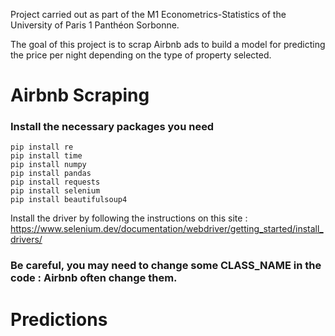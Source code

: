 Project carried out as part of the M1 Econometrics-Statistics of the University of Paris 1 Panthéon Sorbonne. 

The goal of this project is to scrap Airbnb ads to build a model for predicting the price per night depending on the type of property selected. 

# Airbnb Scraping

### Install the necessary packages you need

`pip install re` <br/>
`pip install time` <br/>
`pip install numpy` <br/>
`pip install pandas` <br/>
`pip install requests` <br/>
`pip install selenium` <br/>
`pip install beautifulsoup4` <br/>

Install the driver by following the instructions on this site : https://www.selenium.dev/documentation/webdriver/getting_started/install_drivers/ <br/>

### Be careful, you may need to change some CLASS_NAME in the code : Airbnb often change them. 

# Predictions


